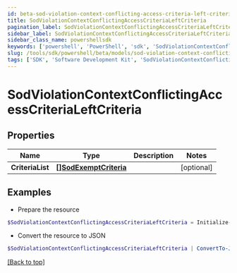 ```yaml
---
id: beta-sod-violation-context-conflicting-access-criteria-left-criteria
title: SodViolationContextConflictingAccessCriteriaLeftCriteria
pagination_label: SodViolationContextConflictingAccessCriteriaLeftCriteria
sidebar_label: SodViolationContextConflictingAccessCriteriaLeftCriteria
sidebar_class_name: powershellsdk
keywords: ['powershell', 'PowerShell', 'sdk', 'SodViolationContextConflictingAccessCriteriaLeftCriteria', 'BetaSodViolationContextConflictingAccessCriteriaLeftCriteria'] 
slug: /tools/sdk/powershell/beta/models/sod-violation-context-conflicting-access-criteria-left-criteria
tags: ['SDK', 'Software Development Kit', 'SodViolationContextConflictingAccessCriteriaLeftCriteria', 'BetaSodViolationContextConflictingAccessCriteriaLeftCriteria']
---
```



# SodViolationContextConflictingAccessCriteriaLeftCriteria

## Properties

Name | Type | Description | Notes
------------ | ------------- | ------------- | -------------
**CriteriaList** | [**[]SodExemptCriteria**](sod-exempt-criteria) |  | [optional] 

## Examples

- Prepare the resource
```powershell
$SodViolationContextConflictingAccessCriteriaLeftCriteria = Initialize-SodViolationContextConflictingAccessCriteriaLeftCriteria  -CriteriaList null
```

- Convert the resource to JSON
```powershell
$SodViolationContextConflictingAccessCriteriaLeftCriteria | ConvertTo-JSON
```


[[Back to top]](#) 

